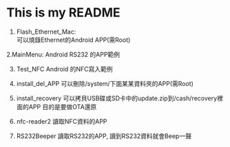 # This is my README
1. Flash_Ethernet_Mac:          
可以燒錄Ethernet的Android APP(需Root)

2.MainMenu:
Android RS232 的APP範例

3. Test_NFC
Android 的NFC寫入範例

4. install_del_APP
可以刪除/system/下面某某資料夾的APP(需Root)

5. install_recovery
可以拷貝USB碟或SD卡中的update.zip到/cash/recovery裡面的APP
目的是要做OTA還原

6. nfc-reader2
讀取NFC資料的APP

7. RS232Beeper
讀取RS232的APP, 讀到RS232資料就會Beep一聲
